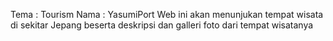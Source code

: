 Tema : Tourism
Nama : YasumiPort 
Web ini akan menunjukan tempat wisata di sekitar Jepang beserta deskripsi dan galleri foto dari tempat wisatanya
